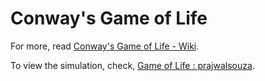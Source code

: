 # Conway's Game of Life

For more, read [Conway's Game of Life - Wiki](https://en.wikipedia.org/wiki/Conway%27s_Game_of_Life).

To view the simulation, check, [Game of Life : prajwalsouza](https://cdn.rawgit.com/prajwalsouza/Game-of-Life/3e9839a3/Game%20of%20Life.html).
